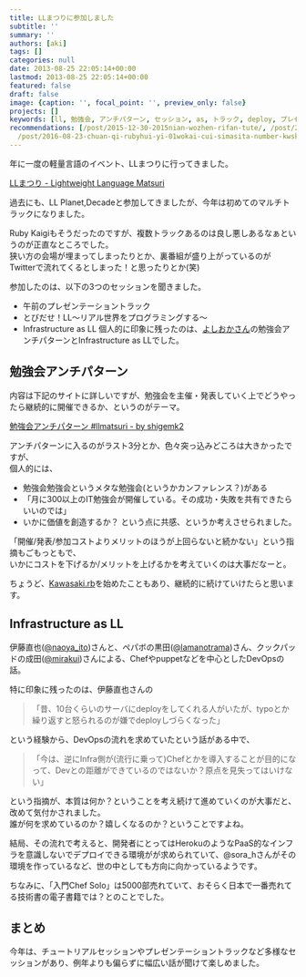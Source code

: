 ```yaml
---
title: LLまつりに参加しました
subtitle: ''
summary: ''
authors: [aki]
tags: []
categories: null
date: 2013-08-25 22:05:14+00:00
lastmod: 2013-08-25 22:05:14+00:00
featured: false
draft: false
image: {caption: '', focal_point: '', preview_only: false}
projects: []
keywords: [ll, 勉強会, アンチパターン, セッション, as, トラック, deploy, プレゼンテーション, 参加, 開催]
recommendations: [/post/2015-12-30-2015nian-wozhen-rifan-tute/, /post/2015-01-25-shen-nai-chuan-rubyhui-yi-wokai-cui-simasita-number-kana01/,
  /post/2016-08-23-chuan-qi-rubyhui-yi-01wokai-cui-simasita-number-kwsk01/]
---
```

年に一度の軽量言語のイベント、LLまつりに行ってきました。

[LLまつり - Lightweight Language Matsuri](http://ll.jus.or.jp/2013/)

過去にも、LL Planet,Decadeと参加してきましたが、今年は初めてのマルチトラックになりました。

Ruby Kaigiもそうだったのですが、複数トラックあるのは良し悪しあるなぁというのが正直なところでした。  
狭い方の会場が埋まってしまったりとか、裏番組が盛り上がっているのがTwitterで流れてくるとしまった！と思ったりとか(笑)

参加したのは、以下の3つのセッションを聞きました。

- 午前のプレゼンテーショントラック
- とびだせ！LL〜リアル世界をプログラミングする〜
- Infrastructure as LL
個人的に印象に残ったのは、[よしおかさん](https://twitter.com/hyoshiok)の勉強会アンチパターンとInfrastructure as LLでした。

## 勉強会アンチパターン
内容は下記のサイトに詳しいですが、勉強会を主催・発表していく上でどうやったら継続的に開催できるか、というのがテーマ。

[勉強会アンチパターン #llmatsuri - by shigemk2](http://d.hatena.ne.jp/shigemk2/20130824/1377310877)

アンチパターンに入るのがラスト3分とか、色々突っ込みどころは大きかったですが、  
個人的には、

- 勉強会勉強会というメタな勉強会(というかカンファレンス？)がある
- 「月に300以上のIT勉強会が開催している。その成功・失敗を共有できたらいいのでは」
- いかに価値を創造するか？
という点に共感、というか考えさせられました。

「開催/発表/参加コストよりメリットのほうが上回らないと続かない」という指摘もごもっともで、  
いかにコストを下げるか/メリットを上げるかを考えていくのは大事だなーと。

ちょうど、[Kawasaki.rb](https://sites.google.com/site/kawasakirb/)を始めたこともあり、継続的に続けていけたらと思います。

## Infrastructure as LL
伊藤直也([@naoya\_ito](https://twitter.com/naoya_ito))さんと、ペパボの黒田([@lamanotrama](https://twitter.com/lamanotrama))さん、クックパッドの成田([@mirakui](https://twitter.com/mirakui))さんによる、Chefやpuppetなどを中心としたDevOpsの話。

特に印象に残ったのは、伊藤直也さんの

> 「昔、10台くらいのサーバにdeployをしてくれる人がいたが、typoとか繰り返すと怒られるのが嫌でdeployしづらくなった」

という経験から、DevOpsの流れを求めていたという話がある中で、

> 「今は、逆にInfra側が(流行に乗って)Chefとかを導入することが目的になって、Devとの距離ができているのではないか？原点を見失ってはいけない」

という指摘が、本質は何か？ということを考え続けて進めていくのが大事だと、改めて気付かされました。  
誰が何を求めているのか？嬉しくなるのか？ということですよね。

結局、その流れで考えると、開発者にとってはHerokuのようなPaaS的なインフラを意識しないでデプロイできる環境がが求められていて、@sora\_hさんがその環境を作っているなど、世の中としても方向に向かっているようです。

ちなみに、「入門Chef Solo」は5000部売れていて、おそらく日本で一番売れてる技術書の電子書籍では？とのことでした。

## まとめ
今年は、チュートリアルセッションやプレゼンテーショントラックなど多様なセッションがあり、例年よりも偏らずに幅広い話が聞けて楽しめました。
